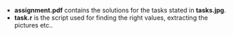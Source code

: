 * **assignment.pdf** contains the solutions for the tasks stated in **tasks.jpg**. 
* **task.r** is the script used for finding the right values, extracting the pictures etc..